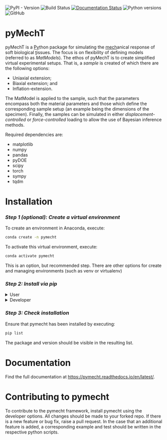 ![PyPI - Version](https://img.shields.io/pypi/v/pymecht) ![Build Status](https://github.com/ankushaggarwal/pymecht/actions/workflows/ci-tests.yml/badge.svg) [![Documentation Status](https://readthedocs.org/projects/pymecht/badge/?version=latest)](https://pymecht.readthedocs.io/en/latest/?badge=latest) ![Python versions](https://img.shields.io/badge/python-3.8%2B-blue.svg) ![GitHub](https://img.shields.io/github/license/ankushaggarwal/pymecht)

# pyMechT

pyMechT is a <u>Py</u>thon package for simulating the <u>mech</u>anical response of soft biological <u>t</u>issues. The focus is on flexibility of defining models (referred to as *MatModels*). The ethos of pyMechT is to create simplified virtual experimental setups. That is, a *sample* is created of which there are the following options:
* Uniaxial extension;
* Biaxial extension; and
* Inflation-extension.

The MatModel is applied to the sample, such that the parameters encompass both the material parameters and those which define the corresponding sample setup (an example being the dimensions of the specimen). Finally, the samples can be simulated in either *displacement-controlled* or *force-controlled* loading to allow the use of Bayesian inference methods.

Required dependencies are:
* matplotlib
* numpy
* pandas
* pyDOE
* scipy
* torch
* sympy
* tqdm

# Installation

### *Step 1 (optional): Create a virtual environment*

To create an environment in Anaconda, execute:
```sh
conda create -n pymecht
```

To activate this virtual environment, execute:
```sh
conda activate pymecht
```
This is an option, but recommended step. There are other options for create and managing environments (such as venv or virtualenv)

### *Step 2: Install via pip*

<details>
<summary>User</summary>

Pymecht can be installed directly from PyPI via pip by using:
```sh
pip install pymecht
```

</details>

<details>
<summary>Developer</summary>
To install as a devloper, it is recommended to fork from the repo and clone this fork locally.

### *Step 2.1 Fork from ankushaggarwal/pymecht*
To fork a branch, head to the [Github repository](https://github.com/ankushaggarwal/pymecht) and click the fork button in the top right-hand corner.
### *Step 2.2 Clone the forked repo*
To clone this repo locally, use the
```sh
git clone <repo-address>
```
where `<repo-address>` can be replaced by either the https or ssh addresses of the forked repo.

### *Step 2.3 Install pymecht as editable*
To install an editable version of pymecht, navigate to the locally cloned repo and execute:
```sh
pip install -e .
```
An editable version of pymecht is now installed. All local changes to the cloned source code files will be reflected when pymecht is imported.

</details>

### *Step 3: Check installation*

Ensure that pymecht has been installed by executing:
```sh
pip list
```
The package and version should be visible in the resulting list.

# Documentation

Find the full documentation at https://pymecht.readthedocs.io/en/latest/.

# Contributing to pymecht

To contribute to the pymecht framework, install pymecht using the developer options. All changes should be made to your forked repo. If there is a new feature or bug fix, raise a pull request. In the case that an additional feature is added, a corresponding example and test should be written in the respective python scripts.
